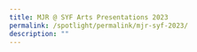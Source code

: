 ```yaml
---
title: MJR @ SYF Arts Presentations 2023
permalink: /spotlight/permalink/mjr-syf-2023/
description: ""
---
```

